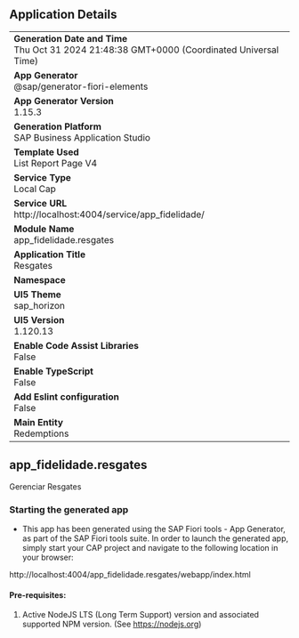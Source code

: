 ## Application Details
|               |
| ------------- |
|**Generation Date and Time**<br>Thu Oct 31 2024 21:48:38 GMT+0000 (Coordinated Universal Time)|
|**App Generator**<br>@sap/generator-fiori-elements|
|**App Generator Version**<br>1.15.3|
|**Generation Platform**<br>SAP Business Application Studio|
|**Template Used**<br>List Report Page V4|
|**Service Type**<br>Local Cap|
|**Service URL**<br>http://localhost:4004/service/app_fidelidade/|
|**Module Name**<br>app_fidelidade.resgates|
|**Application Title**<br>Resgates|
|**Namespace**<br>|
|**UI5 Theme**<br>sap_horizon|
|**UI5 Version**<br>1.120.13|
|**Enable Code Assist Libraries**<br>False|
|**Enable TypeScript**<br>False|
|**Add Eslint configuration**<br>False|
|**Main Entity**<br>Redemptions|

## app_fidelidade.resgates

Gerenciar Resgates

### Starting the generated app

-   This app has been generated using the SAP Fiori tools - App Generator, as part of the SAP Fiori tools suite.  In order to launch the generated app, simply start your CAP project and navigate to the following location in your browser:

http://localhost:4004/app_fidelidade.resgates/webapp/index.html

#### Pre-requisites:

1. Active NodeJS LTS (Long Term Support) version and associated supported NPM version.  (See https://nodejs.org)



